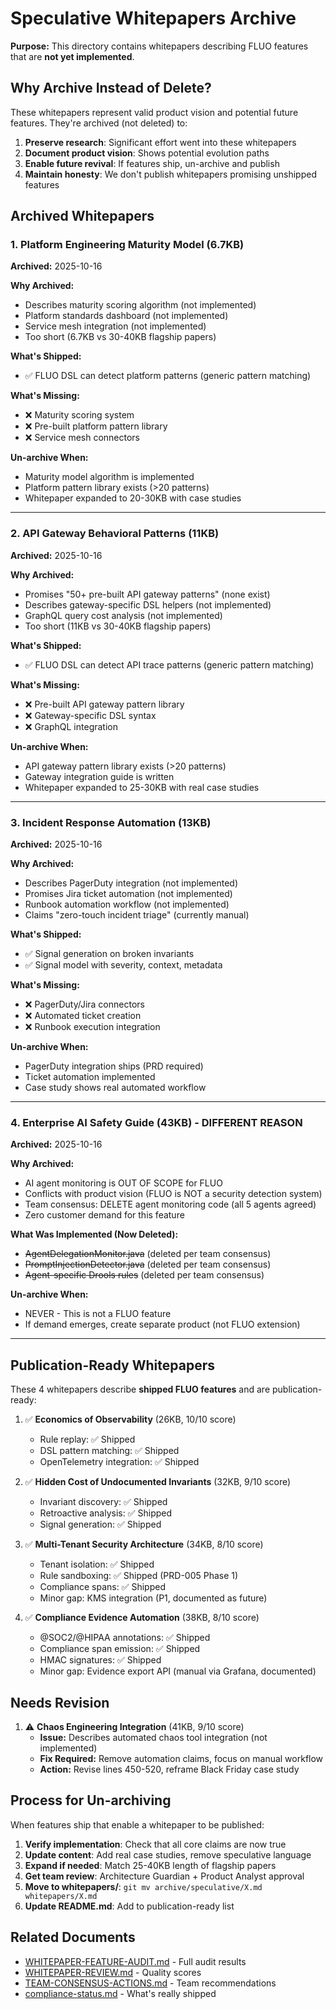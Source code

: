 # Speculative Whitepapers Archive

**Purpose:** This directory contains whitepapers describing FLUO features that are **not yet implemented**.

## Why Archive Instead of Delete?

These whitepapers represent valid product vision and potential future features. They're archived (not deleted) to:

1. **Preserve research**: Significant effort went into these whitepapers
2. **Document product vision**: Shows potential evolution paths
3. **Enable future revival**: If features ship, un-archive and publish
4. **Maintain honesty**: We don't publish whitepapers promising unshipped features

## Archived Whitepapers

### 1. Platform Engineering Maturity Model (6.7KB)
**Archived:** 2025-10-16

**Why Archived:**
- Describes maturity scoring algorithm (not implemented)
- Platform standards dashboard (not implemented)
- Service mesh integration (not implemented)
- Too short (6.7KB vs 30-40KB flagship papers)

**What's Shipped:**
- ✅ FLUO DSL can detect platform patterns (generic pattern matching)

**What's Missing:**
- ❌ Maturity scoring system
- ❌ Pre-built platform pattern library
- ❌ Service mesh connectors

**Un-archive When:**
- Maturity model algorithm is implemented
- Platform pattern library exists (>20 patterns)
- Whitepaper expanded to 20-30KB with case studies

---

### 2. API Gateway Behavioral Patterns (11KB)
**Archived:** 2025-10-16

**Why Archived:**
- Promises "50+ pre-built API gateway patterns" (none exist)
- Describes gateway-specific DSL helpers (not implemented)
- GraphQL query cost analysis (not implemented)
- Too short (11KB vs 30-40KB flagship papers)

**What's Shipped:**
- ✅ FLUO DSL can detect API trace patterns (generic pattern matching)

**What's Missing:**
- ❌ Pre-built API gateway pattern library
- ❌ Gateway-specific DSL syntax
- ❌ GraphQL integration

**Un-archive When:**
- API gateway pattern library exists (>20 patterns)
- Gateway integration guide is written
- Whitepaper expanded to 25-30KB with real case studies

---

### 3. Incident Response Automation (13KB)
**Archived:** 2025-10-16

**Why Archived:**
- Describes PagerDuty integration (not implemented)
- Promises Jira ticket automation (not implemented)
- Runbook automation workflow (not implemented)
- Claims "zero-touch incident triage" (currently manual)

**What's Shipped:**
- ✅ Signal generation on broken invariants
- ✅ Signal model with severity, context, metadata

**What's Missing:**
- ❌ PagerDuty/Jira connectors
- ❌ Automated ticket creation
- ❌ Runbook execution integration

**Un-archive When:**
- PagerDuty integration ships (PRD required)
- Ticket automation implemented
- Case study shows real automated workflow

---

### 4. Enterprise AI Safety Guide (43KB) - DIFFERENT REASON
**Archived:** 2025-10-16

**Why Archived:**
- AI agent monitoring is OUT OF SCOPE for FLUO
- Conflicts with product vision (FLUO is NOT a security detection system)
- Team consensus: DELETE agent monitoring code (all 5 agents agreed)
- Zero customer demand for this feature

**What Was Implemented (Now Deleted):**
- ~~AgentDelegationMonitor.java~~ (deleted per team consensus)
- ~~PromptInjectionDetector.java~~ (deleted per team consensus)
- ~~Agent-specific Drools rules~~ (deleted per team consensus)

**Un-archive When:**
- NEVER - This is not a FLUO feature
- If demand emerges, create separate product (not FLUO extension)

---

## Publication-Ready Whitepapers

These 4 whitepapers describe **shipped FLUO features** and are publication-ready:

1. ✅ **Economics of Observability** (26KB, 10/10 score)
   - Rule replay: ✅ Shipped
   - DSL pattern matching: ✅ Shipped
   - OpenTelemetry integration: ✅ Shipped

2. ✅ **Hidden Cost of Undocumented Invariants** (32KB, 9/10 score)
   - Invariant discovery: ✅ Shipped
   - Retroactive analysis: ✅ Shipped
   - Signal generation: ✅ Shipped

3. ✅ **Multi-Tenant Security Architecture** (34KB, 8/10 score)
   - Tenant isolation: ✅ Shipped
   - Rule sandboxing: ✅ Shipped (PRD-005 Phase 1)
   - Compliance spans: ✅ Shipped
   - Minor gap: KMS integration (P1, documented as future)

4. ✅ **Compliance Evidence Automation** (38KB, 8/10 score)
   - @SOC2/@HIPAA annotations: ✅ Shipped
   - Compliance span emission: ✅ Shipped
   - HMAC signatures: ✅ Shipped
   - Minor gap: Evidence export API (manual via Grafana, documented)

## Needs Revision

1. ⚠️ **Chaos Engineering Integration** (41KB, 9/10 score)
   - **Issue:** Describes automated chaos tool integration (not implemented)
   - **Fix Required:** Remove automation claims, focus on manual workflow
   - **Action:** Revise lines 450-520, reframe Black Friday case study

## Process for Un-archiving

When features ship that enable a whitepaper to be published:

1. **Verify implementation**: Check that all core claims are now true
2. **Update content**: Add real case studies, remove speculative language
3. **Expand if needed**: Match 25-40KB length of flagship papers
4. **Get team review**: Architecture Guardian + Product Analyst approval
5. **Move to whitepapers/**: `git mv archive/speculative/X.md whitepapers/X.md`
6. **Update README.md**: Add to publication-ready list

## Related Documents

- [WHITEPAPER-FEATURE-AUDIT.md](../../WHITEPAPER-FEATURE-AUDIT.md) - Full audit results
- [WHITEPAPER-REVIEW.md](../../whitepapers/WHITEPAPER-REVIEW.md) - Quality scores
- [TEAM-CONSENSUS-ACTIONS.md](../../../TEAM-CONSENSUS-ACTIONS.md) - Team recommendations
- [compliance-status.md](../../../docs/compliance-status.md) - What's really shipped
